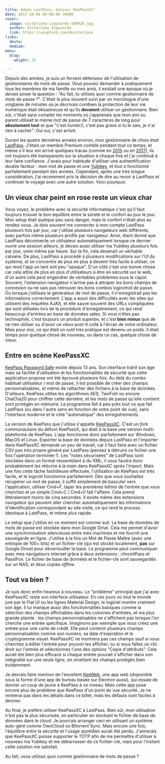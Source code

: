 ```yaml
---
title: Adieu LastPass, bonjour KeePassXC!
date: 2017-10-06 00:00:00 +0000
cover:
  image: victoriano-izquierdo-109924.jpg
  author: Victoriano Izquierdo
  link: https://unsplash.com/@victoriano
links:
  devto: 
  medium: 
menu:
  blog:
    weight: 15

---
```

Depuis des années, je suis un fervent défenseur de l'utilisation de gestionnaires de mots de passe. Vous pouvez demander à pratiquement tous les membres de ma famille ou mes amis, il existait une époque où je *devais* poser la question : "Au fait, tu utilises quoi comme gestionnaire de mots de passe ?". C'était le plus souvent suivi par un monologue d'une vingtaine de minutes où je décrivais combien la protection de leur vie numérique était désastreuse et qu'ils **devaient** utiliser un gestionnaire. Bien sûr, c'était sans compter les moments où j'apprenais que mon ami ou parent utilisait le même mot de passe de 7 caractères de long pour **absolument tout** et que "c'est *hunter2*, c'est pas grave si tu le sais, je n'ai rien à cacher". Oui oui, c'est arrivé.

Durant les quatre dernières années environ, mon gestionnaire de choix était [LastPass](https://lastpass.com). J'étais un membre Premium comblé pendant tout ce temps, et même s'il leur est arrivé quelques tracas (comme en [2015](https://blog.lastpass.com/2015/06/lastpass-security-notice.html/) ou en [2017](https://www.theguardian.com/technology/2017/mar/30/lastpass-warns-users-to-exercise-caution-while-it-fixes-major-vulnerability)), ils ont toujours été transparents sur la situation à chaque fois et j'ai continué à leur faire confiance. J'avais pour habitude d'utiliser une authentification double facteur : mon mot de passe et une [Yubikey](https://www.yubico.com/), et tout a fonctionné parfaitement pendant des années. Cependant, après une très longue considération, j'ai récemment pris la décision de dire au revoir à LastPass et continuer le voyage avec une autre solution. Voici pourquoi.

## Un vieux char peint en rose reste un vieux char

Vous voyez, le problème avec la sécurité informatique c'est qu'il faut toujours trouver le bon équilibre entre la sûreté et le confort au jour le jour. Mon setup était quelque peu sans danger, mais le confort n'était plus au rendez-vous. Je dois souvent me connecter à mon compte LastPass plusieurs fois par jour, car j'utilise plusieurs navigateurs web différents, avec parfois même plusieurs profils par navigateur. Ainsi, étant donné que LastPass déconnecte un utilisateur automatiquement lorsque ce dernier ouvre une session ailleurs, je devais aussi utiliser ma Yubikey plusieurs fois par jour, voire même par heure. Sur la fin, cela devenait un véritable calvaire. De plus, LastPass a procédé à plusieurs modifications sur l'UI du système, et se concentre de plus en plus à devenir très facile à utiliser, ce qui rend l'app un tant soit peu "opaque". D'un côté c'est une bonne chose car cela attire de plus en plus d'utilisateurs à être en sécurité sur le web, d'un autre cela peut engendrer de véritables problèmes sous le capot. Souvent, l'extension navigateur n'arrive pas à attraper les bons champs de connexion ou ne sais pas retrouver les bons combos login/mot de passe. Ou lorsque j'utilisais le générateur de mot de passe, il n'enregistrait pas les informations correctement. L'app a aussi des difficultés avec les sites qui utilisent des requêtes AJAX, et elle sauve souvent des URLs compliquées qui sont utilisées lors de la procédure d'enregistrement, ce qui rend beaucoup d'entrées en base de données sales. Si vous n'êtes pas technophile, c'est toujours un produit superbe, et c'est **bien mieux** que de ne rien utiliser ou d'avoir ce vieux post-it collé à l'écran de votre ordinateur. Mais pour moi, ce qui était un outil très pratique est devenu un poids. Il était temps pour quelque chose de nouveau, ou dans ce cas, quelque chose de vieux.

## Entre en scène KeePassXC

[KeePass Password Safe](https://keepass.info) existe depuis 13 ans. Son interface trahit son âge mais sa facilité d'utilisation et les fonctionnalités de sécurité que cette application propose ont été éprouvé plusieurs fois. Au delà du combo habituel utilisateur / mot de passe, il est possible de créer des champs personnalisables, et même de rattacher des fichiers à la base de données. D'ailleurs, KeePass utilise les algorithmes AES, TwoFish ou encore ChaCha20 pour chiffrer cette dernière, et les mots de passe qu'elle contient sont protégés en mémoire. Le programme fait à peu près tout ce que fait LastPass (ou dans l'autre sens en fonction de votre point de vue), sans l'interface moderne et le côté "automatique" des enregistrements.

La version de KeePass que j'utilise s'appelle [KeePassXC](https://keepassxc.org). C'est un *fork* communautaire du défunt KeePassX, qui était à la base une version multi-plateforme de KeePass. L'app fonctionne donc parfaitement sur Windows, MacOS et Linux. Exporter la base de données depuis LastPass et l'importer dans KeePassXC demande un peu de travail, car il faut faire avec un fichier CSV pas très propre généré par LastPass (pensez à détruire ce fichier une fois l'opération terminée !). Les "notes sécurisées" de LastPass sont stockées dans un format ressemblant à du XML, il vous faudra donc probablement les réécrire à la main dans KeePassXC après l'import. Mais une fois cette tâche fastidieuse effectuée, l'utilisation de KeePass est très facile, et le logiciel fonctionne parfaitement. Dès que vous souhaitez récupérer un mot de passe, il suffit simplement de basculer vers l'application, utiliser Cmd+F, taper les premières lettres de l'entrée que vous cherchez et un simple Cmd+C / Cmd+V fait l'affaire. Cela prend littéralement moins de cinq secondes. Il existe même des extensions navigateur qui peuvent aller chercher automatiquement les informations d'identification correspondant au site visité, ce qui rend le process identique à LastPass, et même plus rapide.

Le setup que j'utilise en ce moment est comme suit. La base de données de mots de passe est stockée dans mon Google Drive. Cela me permet d'avoir une synchronisation silencieuse entre mes machines et me fournit une sauvegarde en ligne. J'utilise à la fois un Mot de Passe Maître (avec une entropie de 100+ bits) et un fichier-clé (qui est stocké localement, **pas** sur Google Drive) pour déverrouiller la base. Le programme peut communiquer avec mes navigateurs internet grâce à deux extensions : chromIPass et PassIFox. Le fichier de base de données et le fichier-clé sont sauvegardés sur un NAS, et deux copies *offline*.

## Tout va bien ?

Je suis donc enfin heureux à nouveau. Le "problème" principal que j'ai avec KeePassXC reste son interface utilisateur. En ces jours où tout le monde jure par le Flat UI ou les lignes Material Design, le logiciel montre vraiment son âge. Il lui manque aussi des fonctionnalités basiques comme la sélection des champs affichables dans les colonnes d'entrées, et ma plus grande plainte : les champs personnalisables ne s'affichent pas lorsque l'on cherche une entrée spécifique. Imaginons par exemple que vous créez une entrée pour une carte de crédit. Elle peut contenir plusieurs champs personnalisables comme son numéro, sa date d'expiration et le cryptogramme visuel. KeePassXC ne montrera pas ces champs sauf si vous cherchez à éditer l'entrée pour pouvoir les afficher, ou si vous faîtes un clic droit sur l'entrée et sélectionnez l'une des options "Copie d'attributs". Cela aurait été bien plus efficace si chaque entrée pouvait s'afficher dans son intégralité sur une seule ligne, en omettant les champs protégés bien évidemment.

Je devrais faire mention de l'excellent [KeeWeb](https://keeweb.info/), une app web (disponible sous la forme d'une app de bureau basée sur Electron aussi), qui essaie de donner un coup de jeune à KeePass à ce niveau. Mais cette app pose encore plus de problème que KeePass d'un point de vue sécurité. Je ne rentrerai pas dans les détails dans ce billet, mais les défauts sont faciles à deviner.

Au final, je préfère utiliser KeePassXC à LastPass. Bien sûr, mon utilisation n'est pas la plus sécurisée, en particulier en stockant le fichier de base de données dans le cloud. Je pourrais arranger ceci en utilisant un système auto-géré comme OwnCloud ou Bitorrent Sync. Mais encore une fois, l'équilibre entre la sécurité et l'usage quotidien aurait été perdu. J'aimerais que KeePassXC puisse supporter le TOTP afin de me permettre d'utiliser à nouveau ma Yubikey et me débarrasser de ce fichier-clé, mais pour l'instant cette solution me satisfait.

Au fait, vous utilisez quoi comme gestionnaire de mots de passe ?

